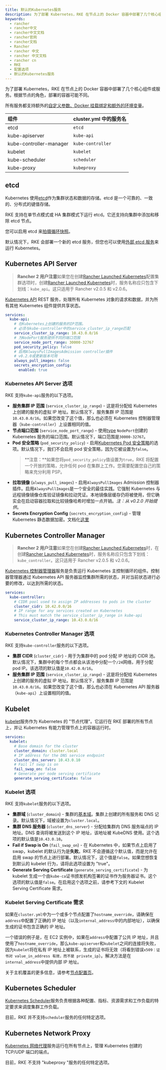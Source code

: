 ```yaml
---
title: 默认的Kubernetes服务
description: 为了部署 Kubernetes，RKE 在节点上的 Docker 容器中部署了几个核心组件或服务。根据节点的角色，部署的容器可能不同。
keywords:
  - rancher
  - rancher中文
  - rancher中文文档
  - rancher官网
  - rancher文档
  - Rancher
  - rancher 中文
  - rancher 中文文档
  - rancher cn
  - RKE
  - 配置选项
  - 默认的Kubernetes服务
---
```


为了部署 Kubernetes，RKE 在节点上的 Docker 容器中部署了几个核心组件或服务。根据节点的角色，部署的容器可能不同。

所有服务都支持额外的[自定义参数、Docker 挂载绑定和额外的环境变量](/docs/rke/config-options/services/services-extras/_index)。

| 组件                    | cluster.yml 中的服务名 |
| :---------------------- | :--------------------- |
| etcd                    | `etcd`                 |
| kube-apiserver          | `kube-api`             |
| kube-controller-manager | `kube-controller`      |
| kubelet                 | `kubelet`              |
| kube-scheduler          | `scheduler`            |
| kube-proxy              | `kubeproxy`            |

## etcd

Kubernetes 使用[etcd](https://etcd.io/)作为集群状态和数据的存储。etcd 是一个可靠的、一致的、分布式的键值存储。

RKE 支持在单节点模式或 HA 集群模式下运行 etcd。它还支持向集群中添加和移除 etcd 节点。

您可以启用 etcd 来[拍摄循环快照](/docs/rke/etcd-snapshots/_index)。

默认情况下，RKE 会部署一个新的 etcd 服务，但您也可以使用[外部 etcd 服务](/docs/rke/config-options/services/external-etcd/_index)来运行 Kubernetes。

## Kubernetes API Server

> **Rancher 2 用户注意**如果您在创建[Rancher Launched Kubernetes](/docs/rancher2/cluster-provisioning/rke-clusters/options/_index)配置集群选项时，创建[Rancher Launched Kubernetes](/docs/rancher2/cluster-provisioning/rke-clusters/_index)时，服务名称应只包含下划线：`kube_api`。这只适用于 Rancher v2.0.5 和 v2.0.6。

[Kubernetes API](https://kubernetes.io/docs/reference/command-line-tools-reference/kube-apiserver/) REST 服务，处理所有 Kubernetes 对象的请求和数据，并为所有其他 Kubernetes 组件提供共享状态。

```yaml
services:
  kube-api:
    # 在Kubernetes上创建的服务的IP范围。
    # 必须与kube-controller中的service_cluster_ip_range匹配
    service_cluster_ip_range: 10.43.0.0/16
    # 为NodePort服务提供不同的端口范围
    service_node_port_range: 30000-32767
    pod_security_policy: false
    # 启用AlwaysPullImagesAdmission controller插件
    # v0.2.0或更新版本可用
    always_pull_images: false
    secrets_encryption_config:
      enabled: true
```

### Kubernetes API Server 选项

RKE 支持`kube-api`服务的以下选项。

- **服务集群 IP 范围** (`service_cluster_ip_range`) - 这是将分配给 Kubernetes 上创建的服务的虚拟 IP 地址。默认情况下，服务集群 IP 范围是`10.43.0.0/16`。如果您改变了这个值，那么也必须在 Kubernetes 控制器管理器（`kube-controller`）上设置相同的值。
- **节点端口范围** (`service_node_port_range`) - 使用[type](https://kubernetes.io/docs/concepts/services-networking/service/#publishing-services-service-types) `NodePort`创建的 Kubernetes 服务的端口范围。默认情况下，端口范围是`30000-32767`。
- **Pod 安全策略** (`pod_security_policy`) - 启用[Kubernetes Pod 安全策略](https://kubernetes.io/docs/concepts/policy/pod-security-policy/)的选项。默认情况下，我们不会启用 pod 安全策略，因为它被设置为`false`。
  > **注意：**如果您将`pod_security_policy`值设置为`true`，RKE 将配置一个开放的策略，允许任何 pod 在集群上工作。您需要配置您自己的策略来充分利用 PSP。
- **拉取镜像** (`always_pull_images`) - 启用`AlwaysPullImages` Admission 控制器插件。启用`AlwaysPullImages`是一个安全的最佳实践。它强制 Kubernetes 与远程镜像镜像仓库验证镜像和拉动凭证。本地镜像层缓存仍将被使用，但它确实会在启动容器拉取和比较镜像哈希时增加一点开销。_注：从 v0.2.0 开始提供_。
- **Secrets Encryption Config** (`secrets_encryption_config`) - 管理 Kubernetes 静态数据加密。文档化[这里](/docs/rke/config-options/secrets-encryption/_index)

## Kubernetes Controller Manager

> **Rancher 2 用户注意**如果您在创建[Rancher Launched Kubernetes](/docs/rancher2/cluster-provisioning/rke-clusters/options/_index)时，在创建[Rancher Launched Kubernetes](/docs/rancher2/cluster-provisioning/rke-clusters/options/_index)时，服务名称应只包含下划线：`kube_controller`。这只适用于 Rancher v2.0.5 和 v2.0.6。

[Kubernetes 控制器管理器](https://kubernetes.io/docs/reference/command-line-tools-reference/kube-controller-manager/)服务是负责运行 Kubernetes 主控制循环的组件。控制器管理器通过 Kubernetes API 服务器监控集群所需的状态，并对当前状态进行必要的修改，以达到所需的状态。

```yaml
services:
  kube-controller:
    # CIDR pool used to assign IP addresses to pods in the cluster
    cluster_cidr: 10.42.0.0/16
    # IP range for any services created on Kubernetes
    # This must match the service_cluster_ip_range in kube-api
    service_cluster_ip_range: 10.43.0.0/16
```

### Kubernetes Controller Manager 选项

RKE 支持`kube-controller`服务的以下选项。

- **集群 CIDR** (`cluster_cidr`) - 用于为集群中的 pod 分配 IP 地址的 CIDR 池。默认情况下，集群中的每个节点都会从该池中分配一个`/24`网络，用于分配 pod IP。该选项的默认值是`10.42.0.0/16`。
- **服务集群 IP 范围** (`service_cluster_ip_range`) - 这是将分配给 Kubernetes 上创建的服务的虚拟 IP 地址。默认情况下，服务集群 IP 范围是`10.43.0.0/16`。如果您改变了这个值，那么也必须在 Kubernetes API 服务器（`kube-api`）上设置相同的值。

## Kubelet

[kubelet](https://kubernetes.io/docs/reference/command-line-tools-reference/kubelet/)服务作为 Kubernetes 的 "节点代理"。它运行在 RKE 部署的所有节点上，并让 Kubernetes 有能力管理节点上的容器运行时。

```yaml
services:
  kubelet:
    # Base domain for the cluster
    cluster_domain: cluster.local
    # IP address for the DNS service endpoint
    cluster_dns_server: 10.43.0.10
    # Fail if swap is on
    fail_swap_on: false
    # Generate per node serving certificate
    generate_serving_certificate: false
```

### Kubelet 选项

RKE 支持`kubelet`服务的以下选项。

- **集群域** (`cluster_domain`) - 集群的[基本域](https://kubernetes.io/docs/concepts/services-networking/dns-pod-service/)。集群上创建的所有服务和 DNS 记录。默认情况下，域被设置为`cluster.local`。
- **集群 DNS 服务器** (`cluster_dns_server`) - 分配给集群内 DNS 服务端点的 IP 地址。DNS 查询将被发送到这个 IP 地址，该地址被 KubeDNS 使用。这个选项的默认值是`10.43.0.10`。
- **Fail if Swap is On** (`fail_swap_on`) - 在 Kubernetes 中，如果节点上启用了 swap，kubelet 的默认行为是**失败**。RKE 不会遵循这个默认值，而是允许在启用 swap 的节点上进行部署。默认情况下，这个值是`false`。如果您想恢复到默认的 kubelet 行为，请将此选项设置为 "true"。
- **Generate Serving Certificate** (`generate_serving_certificate`) - 为 kubelet 生成一个由`kube-ca`证书颁发机构签署的证书作为服务器证书。这个选项的默认值是`false`。在启用这个选项之前，请参考下文的 Kubelet Serving Certificate 需求。

### Kubelet Serving Certificate 需求

如果在`cluster.yml`中为一个或多个节点配置了`hostname_override`，请确保在`address`中配置了正确的 IP 地址（以及`internal_address`中的内部地址），以确保生成的证书包含正确的 IP 地址。

一个错误的例子是，在 EC2 实例中，如果在`address`中配置了公共 IP 地址，并且使用了`hostname_override`，那么`kube-apiserver`和`kubelet`之间的连接将失败，因为`kubelet`将在私有 IP 地址上被联系，生成的证书将无效（将看到错误`x509：证书对 value_in_address 有效，而不是 private_ip`）。解决方法是在`internal_address`中提供内部 IP 地址。

关于主机覆盖的更多信息，请参考[节点配置页](/docs/rke/config-options/nodes/_index)。

## Kubernetes Scheduler

[Kubernetes Scheduler](https://kubernetes.io/docs/reference/command-line-tools-reference/kube-scheduler/)服务负责根据各种配置、指标、资源需求和工作负载的特定要求来调度集群工作负载。

目前，RKE 并不支持`scheduler`服务的任何特定选项。

## Kubernetes Network Proxy

[Kubernetes 网络代理](https://kubernetes.io/docs/reference/command-line-tools-reference/kube-proxy/)服务运行在所有节点上，管理 Kubernetes 创建的 TCP/UDP 端口的端点。

目前，RKE 不支持 "kubeproxy "服务的任何特定选项。

